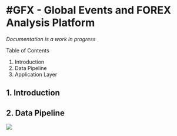 #GFX - Global Events and FOREX Analysis Platform
===================

*Documentation is a work in progress*

Table of Contents

1. Introduction
2. Data Pipeline
3. Application Layer


## 1. Introduction


## 2. Data Pipeline

<img src="https://github.com/nkarnik/GFX/images/date_pipeline.png"/>
